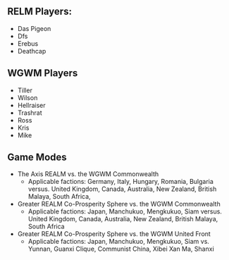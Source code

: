 ## RELM Players: 
- Das Pigeon
- Dfs
- Erebus 
- Deathcap


## WGWM Players
- Tiller 
- Wilson 
- Hellraiser
- Trashrat 
- Ross 
- Kris 
- Mike 
## Game Modes 
- The Axis REALM vs. the WGWM Commonwealth 
  - Applicable factions: Germany, Italy, Hungary, Romania, Bulgaria versus. United Kingdom, Canada, Australia, New Zealand, British Malaya, South Africa,  
- Greater REALM Co-Prosperity Sphere vs. the WGWM Commonwealth 
  - Applicable factions: Japan, Manchukuo, Mengkukuo, Siam versus. United Kingdom, Canada, Australia, New Zealand, British Malaya, South Africa
- Greater REALM Co-Prosperity Sphere vs. the WGWM United Front
  - Applicable factions: Japan, Manchukuo, Mengkukuo, Siam vs. Yunnan, Guanxi Clique, Communist China, Xibei Xan Ma, Shanxi 


